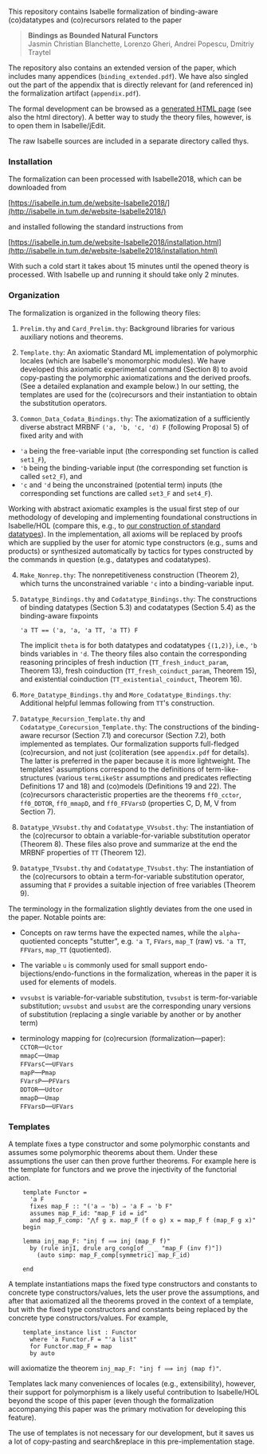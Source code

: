 This repository contains Isabelle formalization of binding-aware (co)datatypes
and (co)recursors related to the paper

> **Bindings as Bounded Natural Functors**<br/>
> Jasmin Christian Blanchette, Lorenzo Gheri, Andrei Popescu, Dmitriy Traytel

The repository also contains an extended version of the paper, which includes
many appendices (```binding_extended.pdf```). We have also singled out the part
of the appendix that is directly relevant for (and referenced in) the
formalization artifact (```appendix.pdf```).

The formal development can be browsed as a [generated HTML page](https://htmlpreview.github.io/?https://github.com/dtraytel/Bindings-as-BNFs/blob/master/html/index.html) (see also the html directory). A better way to study the theory files, however, is to open
them in Isabelle/jEdit.

The raw Isabelle sources are included in a separate directory called thys.

### Installation

The formalization can been processed with Isabelle2018, which can be downloaded
from

[https://isabelle.in.tum.de/website-Isabelle2018/](http://isabelle.in.tum.de/website-Isabelle2018/)

and installed following the standard instructions from

[https://isabelle.in.tum.de/website-Isabelle2018/installation.html](http://isabelle.in.tum.de/website-Isabelle2018/installation.html)

With such a cold start it takes about 15 minutes until the opened theory is
processed. With Isabelle up and running it should take only 2 minutes.

### Organization

The formalization is organized in the following theory files:

1. ```Prelim.thy``` and ```Card_Prelim.thy```:
  Background libraries for various auxiliary notions and theorems.

2. ```Template.thy```: An axiomatic Standard ML implementation of polymorphic
locales (which are Isabelle's monomorphic modules). We have developed this
axiomatic experimental command (Section 8) to avoid copy-pasting the
polymorphic axiomatizations and the derived proofs. (See a detailed explanation
and example below.) In our setting, the templates are used for the
(co)recursors and their instantiation to obtain the substitution operators.

3. ```Common_Data_Codata_Bindings.thy```: The axiomatization of a sufficiently
diverse abstract MRBNF ```('a, 'b, 'c, 'd) F``` (following Proposal 5) of fixed
arity and with

  * ```'a``` being the free-variable input
    (the corresponding set function is called ```set1_F```),
  * ```'b``` being the binding-variable input
    (the corresponding set function is called ```set2_F```), and
  * ```'c``` and ```'d``` being the unconstrained (potential term) inputs
    (the corresponding set functions are called ```set3_F``` and ```set4_F```).

  Working with abstract axiomatic examples is the usual first step of our
  methodology of developing and implementing foundational constructions in
  Isabelle/HOL (compare this, e.g., to [our construction of standard datatypes](https://devel.isa-afp.org/browser_info/current/AFP/BNF_Operations/index.html)). In the implementation, all axioms will be replaced by proofs
  which are supplied by the user for atomic type constructors (e.g., sums and
  products) or synthesized automatically by tactics for types constructed by
  the commands in question (e.g., datatypes and codatatypes).

4. ```Make_Nonrep.thy```: The nonrepetitiveness construction (Theorem 2), which
turns the unconstrained variable ```'c``` into a binding-variable input.

5. ```Datatype_Bindings.thy``` and ```Codatatype_Bindings.thy```: The
constructions of binding datatypes (Section 5.3) and codatatypes (Section 5.4)
as the binding-aware fixpoints

      ```'a TT == ('a, 'a, 'a TT, 'a TT) F```

   The implicit ```theta``` is for both datatypes and codatatypes ```{(1,2)}```,
i.e., ```'b``` binds variables in ```'d```. The theory files also contain the
corresponding reasoning principles of fresh induction
(```TT_fresh_induct_param```, Theorem 13), fresh coinduction
(```TT_fresh_coinduct_param```, Theorem 15), and existential coinduction
(```TT_existential_coinduct```, Theorem 16).

6. ```More_Datatype_Bindings.thy``` and ```More_Codatatype_Bindings.thy```:
Additional helpful lemmas following from ```TT```'s construction.

7. ```Datatype_Recursion_Template.thy``` and
```Codatatype_Corecursion_Template.thy```: The constructions of the
binding-aware recursor (Section 7.1) and corecursor (Section 7.2), both
implemented as templates. Our formalization supports full-fledged
(co)recursion, and not just (co)iteration (see ```appendix.pdf``` for details).
The latter is preferred in the paper because it is more lightweight. The
templates' assumptions correspond to the definitions of term-like-structures
(various ```termLikeStr``` assumptions and predicates reflecting Definitions 17
and 18) and (co)models (Definitions 19 and 22). The (co)recursors
characteristic properties are the theorems ```ff0_cctor```, ```ff0_DDTOR```,
```ff0_mmapD```, and ```ff0_FFVarsD``` (properties C, D, M, V from Section 7).

8. ```Datatype_VVsubst.thy``` and ```Codatatype_VVsubst.thy```: The
instantiation of the (co)recursor to obtain a variable-for-variable
substitution operator (Theorem 8). These files also prove and summarize at the end the MRBNF properties of ```TT``` (Theorem 12).

9. ```Datatype_TVsubst.thy``` and ```Codatatype_TVsubst.thy```: The
instantiation of the (co)recursors to obtain a term-for-variable substitution
operator, assuming that ```F``` provides a suitable injection of free
variables (Theorem 9).

The terminology in the formalization slightly deviates from the one used in the
paper. Notable points are:

* Concepts on raw terms have the expected names, while the ```alpha```-quotiented
  concepts "stutter", e.g. ```'a T```, ```FVars```, ```map_T``` (raw) vs. ```'a TT```, ```FFVars```, ```map_TT```
  (quotiented).

* The variable ```u``` is commonly used for small support
  endo-bijections/endo-functions in the formalization, whereas in the paper it
  is used for elements of models.

* ```vvsubst``` is variable-for-variable substitution, ```tvsubst``` is
  term-for-variable substitution; ```uvsubst``` and ```usubst``` are the
  corresponding unary versions of substitution (replacing a single variable by
  another or by another term)

* terminology mapping for (co)recursion (formalization&mdash;paper):<br/>
```CCTOR```&mdash;```Uctor```<br/>
```mmapC```&mdash;```Umap```<br/>
```FFVarsC```&mdash;```UFVars```<br/>
```mapP```&mdash;```Pmap```<br/>
```FVarsP```&mdash;```PFVars```<br/>
```DDTOR```&mdash;```Udtor```<br/>
```mmapD```&mdash;```Umap```<br/>
```FFVarsD```&mdash;```UFVars```<br/>

### Templates

  A template fixes a type constructor and some polymorphic constants and
assumes some polymorphic theorems about them. Under these assumptions the user
can then prove further theorems. For example here is the template for functors
and we prove the injectivity of the functorial action.

        template Functor =
          'a F
          fixes map_F :: "('a ⇒ 'b) ⇒ 'a F ⇒ 'b F"
          assumes map_F_id: "map_F id = id"
          and map_F_comp: "⋀f g x. map_F (f o g) x = map_F f (map_F g x)"
        begin

        lemma inj_map_F: "inj f ⟹ inj (map_F f)"
          by (rule injI, drule arg_cong[of _ _ "map_F (inv f)"])
            (auto simp: map_F_comp[symmetric] map_F_id)

        end

  A template instantiations maps the fixed type constructors and constants to
  concrete type constructors/values, lets the user prove the assumptions, and
  after that axiomatized all the theorems proved in the context of a template,
  but with the fixed type constructors and constants being replaced by the
  concrete type constructors/values. For example,

        template_instance list : Functor
          where 'a Functor.F = "'a list"
          for Functor.map_F = map
          by auto

  will axiomatize the theorem ```inj_map_F: "inj f ⟹ inj (map f)"```.

  Templates lack many conveniences of locales (e.g., extensibility), however,
  their support for polymorphism is a likely useful contribution to
  Isabelle/HOL beyond the scope of this paper (even though the formalization
  accompanying this paper was the primary motivation for developing this
  feature).

  The use of templates is not necessary for our development, but it saves us a
  lot of copy-pasting and search&replace in this pre-implementation stage.


